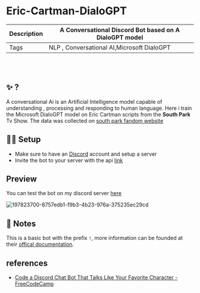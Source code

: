 # Eric-Cartman-DialoGPT

Description | A Conversational Discord Bot based on A DialoGPT model 
--- | --- 
Tags | NLP , Conversational AI,Microsoft DialoGPT 

<br/>

<br/>


## ✨ ?

A conversational Ai is an Artificial Intelligence model capable of understanding , processing and responding to human language.
Here i train the Microsoft DialoGPT model on Eric Cartman scripts from the **South Park** Tv Show.
The data was collected on [south park fandom website](https://southpark.fandom.com/wiki/Portal:Scripts)


## 💁‍♀️ Setup

- Make sure to have an [Discord](discord.gg) account and setup a server
- Invite the bot to your server with the api [link](https://discord.com/api/oauth2/authorize?client_id=1034441993985732608&permissions=3072&scope=bot)


## Preview

You can test the bot on my discord server [here](https://discord.gg/cVsEzqztDj)
<br/>

![197823700-8757edb1-f9b3-4b23-976a-375235ec29cd](https://user-images.githubusercontent.com/90383672/206469849-dda1eacf-00ae-411e-8b49-42e3f2505077.png)



## 📝 Notes

This is a basic bot with the prefix `!`, more information can be founded at their [offical documentation](https://discordpy.readthedocs.io/en/stable/api.html).

## references 
 - [Code a Discord Chat Bot That Talks Like Your Favorite Character - FreeCodeCamp](https://www.youtube.com/watch?v=UjDpW_SOrlw)
